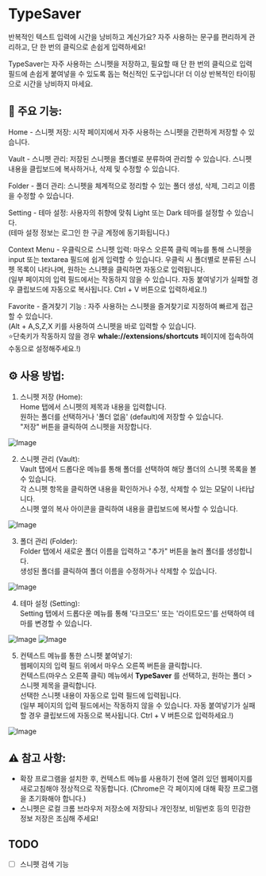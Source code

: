 # TypeSaver

반복적인 텍스트 입력에 시간을 낭비하고 계신가요? 자주 사용하는 문구를 편리하게 관리하고, 단 한 번의 클릭으로 손쉽게 입력하세요!

TypeSaver는 자주 사용하는 스니펫을 저장하고, 필요할 때 단 한 번의 클릭으로 입력 필드에 손쉽게 붙여넣을 수 있도록 돕는 혁신적인 도구입니다! 더 이상 반복적인 타이핑으로 시간을 낭비하지 마세요.

## 🚀 주요 기능:

Home - 스니펫 저장: 시작 페이지에서 자주 사용하는 스니펫을 간편하게 저장할 수 있습니다.

Vault - 스니펫 관리: 저장된 스니펫을 폴더별로 분류하여 관리할 수 있습니다. 스니펫 내용을 클립보드에 복사하거나, 삭제 및 수정할 수 있습니다.

Folder - 폴더 관리: 스니펫을 체계적으로 정리할 수 있는 폴더 생성, 삭제, 그리고 이름을 수정할 수 있습니다.

Setting - 테마 설정: 사용자의 취향에 맞춰 Light 또는 Dark 테마를 설정할 수 있습니다.  
(테마 설정 정보는 로그인 한 구글 계정에 동기화됩니다.)

Context Menu - 우클릭으로 스니펫 입력: 마우스 오른쪽 클릭 메뉴를 통해 스니펫을 input 또는 textarea 필드에 쉽게 입력할 수 있습니다. 우클릭 시 폴더별로 분류된 스니펫 목록이 나타나며, 원하는 스니펫을 클릭하면 자동으로 입력됩니다.  
(일부 페이지의 입력 필드에서는 작동하지 않을 수 있습니다. 자동 붙여넣기가 실패할 경우 클립보드에 자동으로 복사됩니다. Ctrl + V 버튼으로 입력하세요.!)

Favorite - 즐겨찾기 기능 : 자주 사용하는 스니펫을 즐겨찾기로 지정하여 빠르게 접근할 수 있습니다.  
(Alt + A,S,Z,X 키를 사용하여 스니펫을 바로 입력할 수 있습니다.   
⭐단축키가 작동하지 않을 경우 **whale://extensions/shortcuts** 페이지에 접속하여 수동으로 설정해주세요.!)
## ⚙️ 사용 방법:

1. 스니펫 저장 (Home):  
   Home 탭에서 스니펫의 제목과 내용을 입력합니다.  
   원하는 폴더를 선택하거나 '폴더 없음' (default)에 저장할 수 있습니다.  
   "저장" 버튼을 클릭하여 스니펫을 저장합니다.

![Image](https://github.com/user-attachments/assets/8d659464-25ad-4386-8c72-f33c3ba4746f)

2. 스니펫 관리 (Vault):  
   Vault 탭에서 드롭다운 메뉴를 통해 폴더를 선택하여 해당 폴더의 스니펫 목록을 볼 수 있습니다.  
   각 스니펫 항목을 클릭하면 내용을 확인하거나 수정, 삭제할 수 있는 모달이 나타납니다.  
   스니펫 옆의 복사 아이콘을 클릭하여 내용을 클립보드에 복사할 수 있습니다.

![Image](https://github.com/user-attachments/assets/e44bbcf7-1bac-408b-aed5-7c4a882ed6ba)

3. 폴더 관리 (Folder):  
   Folder 탭에서 새로운 폴더 이름을 입력하고 "추가" 버튼을 눌러 폴더를 생성합니다.  
   생성된 폴더를 클릭하여 폴더 이름을 수정하거나 삭제할 수 있습니다.

![Image](https://github.com/user-attachments/assets/bb3a19ed-380e-4f4e-859c-418ef5ea5be1)

4. 테마 설정 (Setting):  
   Setting 탭에서 드롭다운 메뉴를 통해 '다크모드' 또는 '라이트모드'를 선택하여 테마를 변경할 수 있습니다.

![Image](https://github.com/user-attachments/assets/53d5bee8-7be0-41bb-ab6c-317537032c39)
![Image](https://github.com/user-attachments/assets/be97f8a9-71fe-4abe-975d-293acfcc5e66)

5. 컨텍스트 메뉴를 통한 스니펫 붙여넣기:  
   웹페이지의 입력 필드 위에서 마우스 오른쪽 버튼을 클릭합니다.  
   컨텍스트(마우스 오른쪽 클릭) 메뉴에서 **TypeSaver** 를 선택하고, 원하는 폴더 > 스니펫 제목을 클릭합니다.  
   선택한 스니펫 내용이 자동으로 입력 필드에 입력됩니다.  
   (일부 페이지의 입력 필드에서는 작동하지 않을 수 있습니다. 자동 붙여넣기가 실패할 경우 클립보드에 자동으로 복사됩니다. Ctrl + V 버튼으로 입력하세요.!)

![Image](https://github.com/user-attachments/assets/751bd0b4-7fc3-4c85-a96d-56dc136220fd)

## ⚠️ 참고 사항:

- 확장 프로그램을 설치한 후, 컨텍스트 메뉴를 사용하기 전에 열려 있던 웹페이지를 새로고침해야 정상적으로 작동합니다. (Chrome은 각 페이지에 대해 확장 프로그램을 초기화해야 합니다.)
- 스니펫은 로컬 크롬 브라우저 저장소에 저장되나 개인정보, 비밀번호 등의 민감한 정보 저장은 조심해 주세요!

## TODO

- [ ] 스니펫 검색 기능

